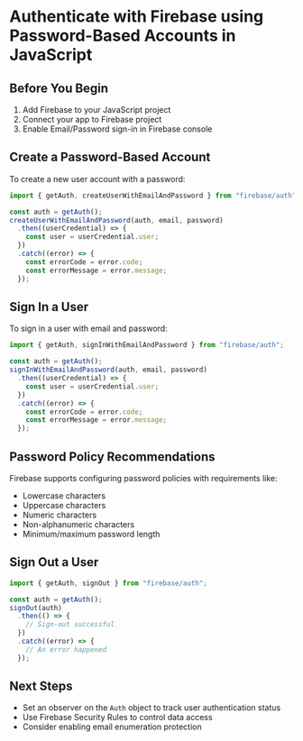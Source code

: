 # Authenticate with Firebase using Password-Based Accounts in JavaScript

## Before You Begin

1. Add Firebase to your JavaScript project
2. Connect your app to Firebase project
3. Enable Email/Password sign-in in Firebase console

## Create a Password-Based Account

To create a new user account with a password:

```javascript
import { getAuth, createUserWithEmailAndPassword } from "firebase/auth";

const auth = getAuth();
createUserWithEmailAndPassword(auth, email, password)
  .then((userCredential) => {
    const user = userCredential.user;
  })
  .catch((error) => {
    const errorCode = error.code;
    const errorMessage = error.message;
  });
```

## Sign In a User

To sign in a user with email and password:

```javascript
import { getAuth, signInWithEmailAndPassword } from "firebase/auth";

const auth = getAuth();
signInWithEmailAndPassword(auth, email, password)
  .then((userCredential) => {
    const user = userCredential.user;
  })
  .catch((error) => {
    const errorCode = error.code;
    const errorMessage = error.message;
  });
```

## Password Policy Recommendations

Firebase supports configuring password policies with requirements like:
- Lowercase characters
- Uppercase characters
- Numeric characters
- Non-alphanumeric characters
- Minimum/maximum password length

## Sign Out a User

```javascript
import { getAuth, signOut } from "firebase/auth";

const auth = getAuth();
signOut(auth)
  .then(() => {
    // Sign-out successful
  })
  .catch((error) => {
    // An error happened
  });
```

## Next Steps

- Set an observer on the `Auth` object to track user authentication status
- Use Firebase Security Rules to control data access
- Consider enabling email enumeration protection